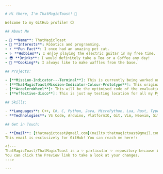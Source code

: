 ```yaml
---

# Hi there, I'm ThatMagicToast! 👋

Welcome to my GitHub profile! 😊

## About Me

- 🌟 **Name**: ThatMagicToast
- 👀 **Interests**: Robotics and programming.
- ⚡ **Fun Fact**: I once had an amazing pet cat.  
- ✨ **Hobbies**: I enjoy playing the electric guitar in my free time.
- 😎 **Drinks**: I would definitely take a Tea or a Coffee any day!
- 🧇 **Cooking**: I always like to make waffles from the base.

## Projects:

- [**Mission-Indicator---Terminal**]: This is currently being worked on using VS Code on Arduino and PlatformIO to see if it functions as intended for some of the main components that need to be running!
- [**ThatMagicToast/Mission-Indicator-Colour-Prototype**]: This original draft I worked on has now been updated to the Terminal version for memory optimisation. 
- [**AcceleroWheel**]: This will be the optimised code of the evaluations on the original and optimisations to ensure they are maintained.
- [**effective-disco**]: This is just my testing location for all my Python programming, which I do in my free time.

## Skills:

- **Languages**: C++, C#, C, Python, Java, MicroPython, Lua, Rust, TypeScript, JavaScript - I'm always willing to learn!
- **Technologies**: VS Code, Arduino, PlatformIO, Git, Vim, Neovim, GitLens, GitKraken, etc... ❤️

## Get in Touch:

- **Email**: [thatmagictoast@gmail.com](mailto:thatmagictoast@gmail.com)
This email is exclusively for GitHub! You can reach me here!✌️

<!---
ThatMagicToast/ThatMagicToast is a ✨ particular ✨ repository because its `README.md` (this file) appears on your GitHub profile.
You can click the Preview link to take a look at your changes.
--->

---
```

